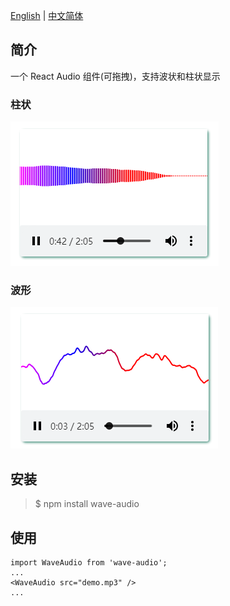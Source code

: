 [English](./README.md) | [中文简体](./README-zh.md)

## 简介

一个 React Audio 组件(可拖拽)，支持波状和柱状显示

### 柱状

![image](./image/bar.png)

### 波形

![image](./image/wave.png)

## 安装

> \$ npm install wave-audio

## 使用

```
import WaveAudio from 'wave-audio';
...
<WaveAudio src="demo.mp3" />
...
```
